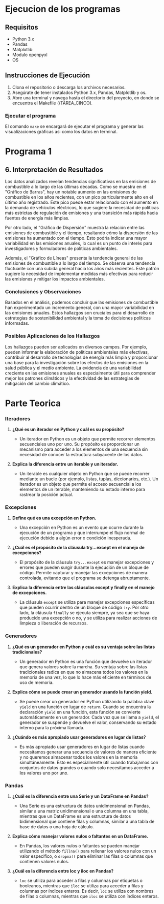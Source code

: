 # Ejecucion de los programas

## Requisitos

- Python 3.x
- Pandas
- Matplotlib
- Modulo openpyxl
- OS

## Instrucciones de Ejecución

1. Clona el repositorio o descarga los archivos necesarios.
2. Asegúrate de tener instalados Python 3.x, Pandas, Matplotlib y os.
3. Abre una terminal y navega hasta el directorio del proyecto, en donde se encuentra el Makefile (/TAREA_CINCO).

### Ejecutar el programa


El comando `make` se encargará de ejecutar el programa y generar las visualizaciones gráficas asi como los datos en terminal. 


# Programa 1
## 6. Interpretación de Resultados

Los datos analizados revelan tendencias significativas en las emisiones de combustible a lo largo de las últimas décadas. Como se muestra en el "Gráfico de Barras", hay un notable aumento en las emisiones de combustible en los años recientes, con un pico particularmente alto en el último año registrado. Este pico puede estar relacionado con el aumento en la demanda de vehículos eléctricos, lo que sugiere la necesidad de políticas más estrictas de regulación de emisiones y una transición más rápida hacia fuentes de energía más limpias.

Por otro lado, el "Gráfico de Dispersión" muestra la relación entre las emisiones de combustible y el tiempo, resaltando cómo la dispersión de las emisiones ha aumentado con el tiempo. Esto podría indicar una mayor variabilidad en las emisiones anuales, lo cual es un punto de interés para investigadores y formuladores de políticas ambientales.

Además, el "Gráfico de Líneas" presenta la tendencia general de las emisiones de combustible a lo largo del tiempo. Se observa una tendencia fluctuante con una subida general hacia los años más recientes. Este patrón sugiere la necesidad de implementar medidas más efectivas para reducir las emisiones y mitigar los impactos ambientales.

### Conclusiones y Observaciones

Basados en el análisis, podemos concluir que las emisiones de combustible han experimentado un incremento general, con una mayor variabilidad en las emisiones anuales. Estos hallazgos son cruciales para el desarrollo de estrategias de sostenibilidad ambiental y la toma de decisiones políticas informadas.

### Posibles Aplicaciones de los Hallazgos

Los hallazgos pueden ser aplicados en diversos campos. Por ejemplo, pueden informar la elaboración de políticas ambientales más efectivas, contribuir al desarrollo de tecnologías de energía más limpia y proporcionar una base para la investigación sobre los efectos de las emisiones en la salud pública y el medio ambiente. La evidencia de una variabilidad creciente en las emisiones anuales es especialmente útil para comprender mejor los patrones climáticos y la efectividad de las estrategias de mitigación del cambio climático.





# Parte Teorica

### Iteradores

1. **¿Qué es un iterador en Python y cuál es su propósito?**
   - Un iterador en Python es un objeto que permite recorrer elementos secuenciales uno por uno. Su propósito es proporcionar un mecanismo para acceder a los elementos de una secuencia sin necesidad de conocer la estructura subyacente de los datos.

2. **Explica la diferencia entre un iterable y un iterador.**
   - Un iterable es cualquier objeto en Python que se puede recorrer mediante un bucle (por ejemplo, listas, tuplas, diccionarios, etc.). Un iterador es un objeto que permite el acceso secuencial a los elementos de un iterable, manteniendo su estado interno para rastrear la posición actual.

### Excepciones

1. **Define qué es una excepción en Python.**
   - Una excepción en Python es un evento que ocurre durante la ejecución de un programa y que interrumpe el flujo normal de ejecución debido a algún error o condición inesperada.

2. **¿Cuál es el propósito de la cláusula try...except en el manejo de excepciones?**
   - El propósito de la cláusula `try...except` es manejar excepciones y errores que pueden surgir durante la ejecución de un bloque de código. Permite capturar y manejar las excepciones de manera controlada, evitando que el programa se detenga abruptamente.

3. **Explica la diferencia entre las cláusulas except y finally en el manejo de excepciones.**
   - La cláusula `except` se utiliza para manejar excepciones específicas que pueden ocurrir dentro de un bloque de código `try`. Por otro lado, la cláusula `finally` se ejecuta siempre, ya sea que se haya producido una excepción o no, y se utiliza para realizar acciones de limpieza o liberación de recursos.

### Generadores

1. **¿Qué es un generador en Python y cuál es su ventaja sobre las listas tradicionales?**
   - Un generador en Python es una función que devuelve un iterador que genera valores sobre la marcha. Su ventaja sobre las listas tradicionales radica en que no almacena todos los valores en la memoria de una vez, lo que lo hace más eficiente en términos de uso de memoria.

2. **Explica cómo se puede crear un generador usando la función yield.**
   - Se puede crear un generador en Python utilizando la palabra clave `yield` en una función en lugar de `return`. Cuando se encuentra la declaración `yield` en una función, esta función se convierte automáticamente en un generador. Cada vez que se llama a `yield`, el generador se suspende y devuelve el valor, conservando su estado interno para la próxima llamada.

3. **¿Cuándo es más apropiado usar generadores en lugar de listas?**
   - Es más apropiado usar generadores en lugar de listas cuando necesitamos generar una secuencia de valores de manera eficiente y no queremos almacenar todos los valores en la memoria simultáneamente. Esto es especialmente útil cuando trabajamos con conjuntos de datos grandes o cuando solo necesitamos acceder a los valores uno por uno.

### Pandas

1. **¿Cuál es la diferencia entre una Serie y un DataFrame en Pandas?**
   - Una Serie es una estructura de datos unidimensional en Pandas, similar a una matriz unidimensional o una columna en una tabla, mientras que un DataFrame es una estructura de datos bidimensional que contiene filas y columnas, similar a una tabla de base de datos o una hoja de cálculo.

2. **Explica cómo manejar valores nulos o faltantes en un DataFrame.**
   - En Pandas, los valores nulos o faltantes se pueden manejar utilizando el método `fillna()` para rellenar los valores nulos con un valor específico, o `dropna()` para eliminar las filas o columnas que contienen valores nulos.

3. **¿Cuál es la diferencia entre loc y iloc en Pandas?**
   - `loc` se utiliza para acceder a filas y columnas por etiquetas o booleanos, mientras que `iloc` se utiliza para acceder a filas y columnas por índices enteros. Es decir, `loc` se utiliza con nombres de filas o columnas, mientras que `iloc` se utiliza con índices enteros.
